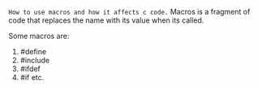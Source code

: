 `How to use macros and how it affects c code.`
Macros is a fragment of code that replaces the name with
its value when its called.

Some macros are:
1. #define
2. #include
3. #ifdef
4. #if
etc.

